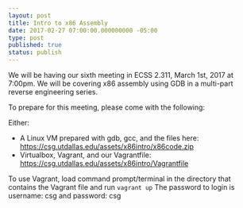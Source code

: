 ```yaml
---
layout: post
title: Intro to x86 Assembly
date: 2017-02-27 07:00:00.000000000 -05:00
type: post
published: true
status: publish
---
```


We will be having our sixth meeting in ECSS 2.311, March 1st, 2017 at
7:00pm. We will be covering x86 assembly using GDB in a multi-part reverse
engineering series.

To prepare for this meeting, please come with the following:

<!--more-->

Either:

* A Linux VM prepared with gdb, gcc, and the files here: <https://csg.utdallas.edu/assets/x86intro/x86code.zip>
* Virtualbox, Vagrant, and our Vagrantfile: <https://csg.utdallas.edu/assets/x86intro/Vagrantfile>

To use Vagrant, load command prompt/terminal in the directory that contains the Vagrant file and run `vagrant up`
The password to login is username: csg and password: csg
